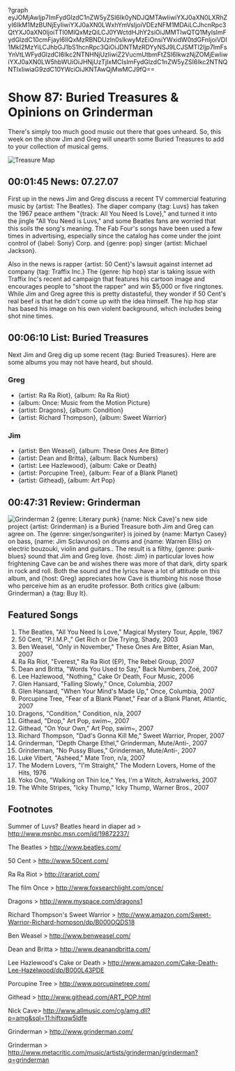 ?graph eyJOMjAwIjp7ImFydGlzdC1nZW5yZSI6Ik0yNDJQMTAwIiwiYXJ0aXN0LXRhZyI6IkM1MzBUNjEyIiwiYXJ0aXN0LWxhYmVsIjoiVDEzNFM1MDAiLCJhcnRpc3QtYXJ0aXN0IjoiTTI0MlQxMzQiLCJ0YWctdHJhY2siOiJMMTIwQTQ1MyIsImFydGlzdC10cmFjayI6IlQxMzRBNDUzIn0sIkwyMzEiOnsiYWxidW0tdGFnIjoiVDI1MkI2MzYiLCJhbGJ1bS1hcnRpc3QiOiJDNTMzRDYyNSJ9LCJSMTI2Ijp7ImFsYnVtLWFydGlzdCI6Ikc2NTNHNjUzIiwiZ2VucmUtbmFtZSI6IkwzNjZOMjEwIiwiYXJ0aXN0LW5hbWUiOiJHNjUzTjIxMCIsImFydGlzdC1nZW5yZSI6Ikc2NTNQNTIxIiwiaG9zdC10YWciOiJKNTAwQjMwMCJ9fQ==

# Show 87: Buried Treasures & Opinions on Grinderman 
There's simply too much good music out there that goes unheard. So, this week on the show Jim and Greg will unearth some Buried Treasures to add to your collection of musical gems.

![Treasure Map](http://static.soundopinions.org/images/buriedtreasures/treasurepile.jpg)

## 00:01:45 News: 07.27.07
First up in the news Jim and Greg discuss a recent TV commercial featuring music by {artist: The Beatles}. The diaper company {tag: Luvs} has taken the 1967 peace anthem "{track: All You Need Is Love}," and turned it into the jingle "All You Need is Luvs," and some Beatles fans are worried that this soils the song's meaning. The Fab Four's songs have been used a few times in advertising, especially since the catalog has come under the joint control of {label: Sony} Corp. and {genre: pop} singer {artist: Michael Jackson}.

Also in the news is rapper {artist: 50 Cent}'s lawsuit against internet ad company {tag: Traffix Inc.} The {genre: hip hop} star is taking issue with Traffix Inc's recent ad campaign that features his cartoon image and encourages people to "shoot the rapper" and win $5,000 or five ringtones. While Jim and Greg agree this is pretty distasteful, they wonder if 50 Cent's real beef is that he didn't come up with the idea himself. The hip hop star has based his image on his own violent background, which includes being shot nine times.

## 00:06:10 List: Buried Treasures
Next Jim and Greg dig up some recent {tag: Buried Treasures}. Here are some albums you may not have heard, but should.

### Greg
- {artist: Ra Ra Riot}, {album: Ra Ra Riot}
- {album: Once: Music from the Motion Picture}
- {artist: Dragons}, {album: Condition}
- {artist: Richard Thompson}, {album: Sweet Warrior}

### Jim
- {artist: Ben Weasel}, {album: These Ones Are Bitter}
- {artist: Dean and Britta}, {album: Back Numbers}
- {artist: Lee Hazlewood}, {album: Cake or Death}
- {artist: Porcupine Tree}, {album: Fear of a Blank Planet}
- {artist: Githead}, {album: Art Pop}

## 00:47:31 Review: Grinderman
![Grinderman 2](http://is2.mzstatic.com/image/thumb/Music/v4/24/6f/7a/246f7a80-097b-6a42-d272-a233b9090829/source/600x600bb.jpg "209501657/390321903")
{genre: Literary punk} {name: Nick Cave}'s new side project {artist: Grinderman} is a Buried Treasure both Jim and Greg can agree on. The {genre: singer/songwriter} is joined by {name: Martyn Casey} on bass, {name: Jim Sclavunos} on drums and {name: Warren Ellis} on electric bouzouki, violin and guitars.. The result is a filthy, {genre: punk-blues} sound that Jim and Greg love. {host: Jim} in particular loves how frightening Cave can be and wishes there was more of that dark, dirty spark in rock and roll. Both the sound and the lyrics have a lot of attitude on this album, and {host: Greg} appreciates how Cave is thumbing his nose those who perceive him as an erudite professor. Both critics give {album: Grinderman} a {tag: Buy It}.

## Featured Songs
1. The Beatles, "All You Need Is Love," Magical Mystery Tour, Apple, 1967
2. 50 Cent, "P.I.M.P.," Get Rich or Die Trying, Shady, 2003
3. Ben Weasel, "Only in November," These Ones Are Bitter, Asian Man, 2007
4. Ra Ra Riot, "Everest," Ra Ra Riot (EP), The Rebel Group, 2007
5. Dean and Britta, "Words You Used to Say," Back Numbers, Zoë, 2007
6. Lee Hazlewood, "Nothing," Cake Or Death, Four Music, 2006
7. Glen Hansard, "Falling Slowly," Once, Columbia, 2007
8. Glen Hansard, "When Your Mind's Made Up," Once, Columbia, 2007
9. Porcupine Tree, "Fear of a Blank Planet," Fear of a Blank Planet, Atlantic, 2007
10. Dragons, "Condition," Condition, n/a, 2007
11. Githead, "Drop," Art Pop, swim~, 2007
12. Githead, "On Your Own," Art Pop, swim~, 2007
13. Richard Thompson, "Dad's Gonna Kill Me," Sweet Warrior, Proper, 2007
14. Grinderman, "Depth Charge Ethel," Grinderman, Mute/Anti-, 2007
15. Grinderman, "No Pussy Blues," Grinderman, Mute/Anti-, 2007
16. Luke Vibert, "Asheed," Mate Tron, n/a, 2007
17. The Modern Lovers, "I'm Straight," The Modern Lovers, Home of the Hits, 1976
18. Yoko Ono, "Walking on Thin Ice," Yes, I'm a Witch, Astralwerks, 2007
19. The White Stripes, "Icky Thump," Icky Thump, Warner Bros., 2007

## Footnotes
Summer of Luvs? Beatles heard in diaper ad > http://www.msnbc.msn.com/id/19872237/

The Beatles > http://www.beatles.com/

50 Cent > http://www.50cent.com/

Ra Ra Riot > http://rarariot.com/

The film Once > http://www.foxsearchlight.com/once/

Dragons  > http://www.myspace.com/dragons1

Richard Thompson's Sweet Warrior  > http://www.amazon.com/Sweet-Warrior-Richard-hompson/dp/B000OQDS18

Ben Weasel > http://www.benweasel.com/

Dean and Britta > http://www.deanandbritta.com/

Lee Hazlewood's Cake or Death > http://www.amazon.com/Cake-Death-Lee-Hazelwood/dp/B000L43PDE

Porcupine Tree > http://www.porcupinetree.com/

Githead > http://www.githead.com/ART_POP.html

Nick Cave> http://www.allmusic.com/cg/amg.dll?p=amg&sql=11:hiftxqw5ldfe

Grinderman > http://www.grinderman.com/

Grinderman  > http://www.metacritic.com/music/artists/grinderman/grinderman?q=grinderman